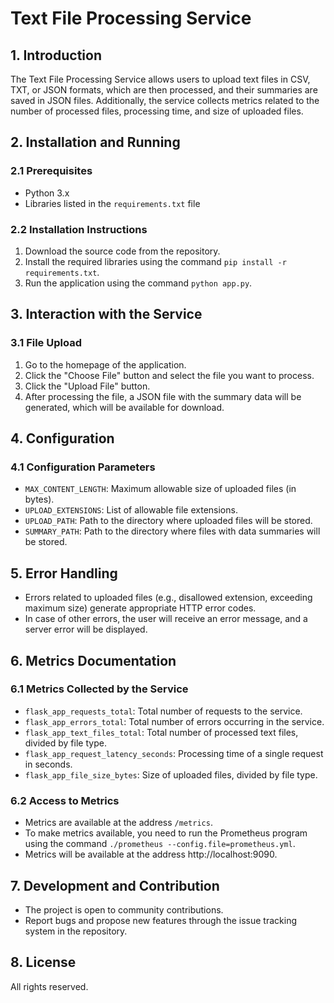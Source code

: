 # Text File Processing Service

## 1. Introduction

The Text File Processing Service allows users to upload text files in CSV, TXT, or JSON formats, which are then processed, and their summaries are saved in JSON files. Additionally, the service collects metrics related to the number of processed files, processing time, and size of uploaded files.

## 2. Installation and Running

### 2.1 Prerequisites

- Python 3.x
- Libraries listed in the `requirements.txt` file

### 2.2 Installation Instructions

1. Download the source code from the repository.
2. Install the required libraries using the command `pip install -r requirements.txt`.
3. Run the application using the command `python app.py`.

## 3. Interaction with the Service

### 3.1 File Upload

1. Go to the homepage of the application.
2. Click the "Choose File" button and select the file you want to process.
3. Click the "Upload File" button.
4. After processing the file, a JSON file with the summary data will be generated, which will be available for download.

## 4. Configuration

### 4.1 Configuration Parameters

- `MAX_CONTENT_LENGTH`: Maximum allowable size of uploaded files (in bytes).
- `UPLOAD_EXTENSIONS`: List of allowable file extensions.
- `UPLOAD_PATH`: Path to the directory where uploaded files will be stored.
- `SUMMARY_PATH`: Path to the directory where files with data summaries will be stored.

## 5. Error Handling

- Errors related to uploaded files (e.g., disallowed extension, exceeding maximum size) generate appropriate HTTP error codes.
- In case of other errors, the user will receive an error message, and a server error will be displayed.

## 6. Metrics Documentation

### 6.1 Metrics Collected by the Service

- `flask_app_requests_total`: Total number of requests to the service.
- `flask_app_errors_total`: Total number of errors occurring in the service.
- `flask_app_text_files_total`: Total number of processed text files, divided by file type.
- `flask_app_request_latency_seconds`: Processing time of a single request in seconds.
- `flask_app_file_size_bytes`: Size of uploaded files, divided by file type.

### 6.2 Access to Metrics

- Metrics are available at the address `/metrics`.
- To make metrics available, you need to run the Prometheus program using the command `./prometheus --config.file=prometheus.yml`.
- Metrics will be available at the address http://localhost:9090.

## 7. Development and Contribution

- The project is open to community contributions.
- Report bugs and propose new features through the issue tracking system in the repository.

## 8. License

All rights reserved.
